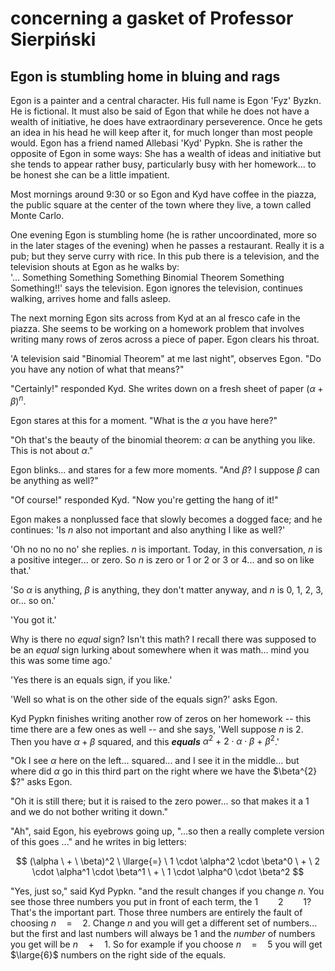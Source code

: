 # concerning a gasket of Professor Sierpiński


## Egon is stumbling home in bluing and rags


Egon is a painter and a central character. His full name is Egon 'Fyz' Byzkn.
He is fictional.
It must also be said of Egon that while he does not have a wealth of initiative,
he does have extraordinary perseverence. Once he gets an idea in his head 
he will keep after it, for much longer than most people would. Egon has a friend named 
Allebasi 'Kyd' Pypkn. She is rather the opposite
of Egon in some ways: She has a wealth of ideas and initiative but 
she tends to appear rather busy,
particularly busy with her homework... to be honest she can be a little impatient.


Most mornings around 9:30 or so Egon and Kyd have coffee in the piazza, the public square 
at the center of the town where they live, a town called Monte Carlo. 


One evening Egon is stumbling home (he is rather uncoordinated, more so in the later stages
of the evening) when he passes a restaurant. Really it is a pub; but they serve curry with 
rice. In this pub there is a television, and the television shouts at Egon as he walks by:  
'... Something Something Something Binomial Theorem Something Something!!' says the television.
Egon ignores the television, continues walking, arrives home and falls asleep.


The next morning Egon sits across from Kyd at an al fresco cafe in the piazza. 
She seems to be working on a homework problem that involves writing many rows 
of zeros across a piece of paper. Egon clears his throat.

'A television said "Binomial Theorem" at me last night", observes Egon. "Do you have any notion of what 
that means?"


"Certainly!" responded Kyd. She writes down on a fresh sheet of paper ${( \alpha  +  \beta )}^n$.


Egon stares at this for a moment. "What is the $\alpha$ you have here?"


"Oh that's the beauty of the binomial theorem: $\alpha$ can be anything you like. This is not about $\alpha$."


Egon blinks... and stares for a few more moments. "And $\beta$? I suppose $\beta$ can be anything as well?"


"Of course!" responded Kyd. "Now you're getting the hang of it!"


Egon makes a nonplussed face that slowly becomes a dogged face; and he continues: 'Is $n$ also not important
and also anything I like as well?' 


'Oh no no no no' she replies. $n$ is important. Today, in this conversation, 
$n$ is a positive integer... or zero. So $n$ is zero or 1 or 
2 or 3 or 4... and so on like that.'


'So $\alpha$ is anything, $\beta$ is anything, they don't matter anyway, and $n$ is 0, 1, 2, 3, or... so on.'


'You got it.'


Why is there no *equal* sign? Isn't this math? I recall there was supposed to 
be an *equal* sign lurking about somewhere when it was math... mind you this was some time ago.'


'Yes there is an equals sign, if you like.'


'Well so what is on the other side of the equals sign?' asks Egon. 


Kyd Pypkn finishes writing another row of zeros on her homework -- this time there 
are a few ones as well -- and she says,
'Well suppose $n$ is 2. Then you have $\alpha + \beta$ squared, and this ***equals*** 
$\alpha^2 \ + \ 2 \cdot \alpha \cdot \beta \ + \ \beta^2$.'


"Ok I see $\alpha$ here on the left... squared... and I see it in the middle... but where did $\alpha$ go 
in this third part on the right where we have the $\beta^{2} \$?" asks Egon.


"Oh it is still there; but it is raised to the zero power... so that makes it a 1 and we do not bother writing it down."


"Ah", said Egon, his eyebrows going up, "...so then a really complete version of this goes ..." 
and he writes in big letters:


$$
(\alpha \ + \ \beta)^2 \ \llarge{=} \ 1 \cdot \alpha^2 \cdot \beta^0 \ + \ 2 \cdot \alpha^1 \cdot \beta^1 \ + \ 1 \cdot \alpha^0 \cdot \beta^2
$$


"Yes, just so," said Kyd Pypkn. "and the result changes if you change $n$. You see those three numbers you put 
in front of each term, the $1 \qquad 2 \qquad 1$? That's the important part. Those three numbers are entirely
the fault of choosing $n \quad = \quad 2$. Change $n$ and you will get a different set of numbers... but the
first and last numbers will always be $1$ and the *number* of numbers you get will be $n \quad + \quad 1$. So 
for example if you choose $n \quad = \quad 5$ you will get $\large{6}$ numbers on the right side of the equals.




